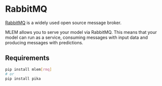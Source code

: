 # RabbitMQ

[RabbitMQ](https://www.rabbitmq.com) is a widely used open source message
broker.

MLEM allows you to serve your model via RabbitMQ. This means that your model can
run as a service, consuming messages with input data and producing messages with
predictions.

## Requirements

```bash
pip install mlem[rmq]
# or
pip install pika
```

<!-- ## Examples


@mike0sv I think we need you here to put together an example)

```python

``` -->
